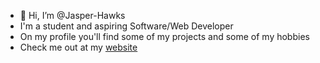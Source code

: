 - 👋 Hi, I’m @Jasper-Hawks
- I'm a student and aspiring Software/Web Developer
- On my profile you'll find some of my projects and some of my hobbies
- Check me out at my [website](jasperhawks.netlify.app)

